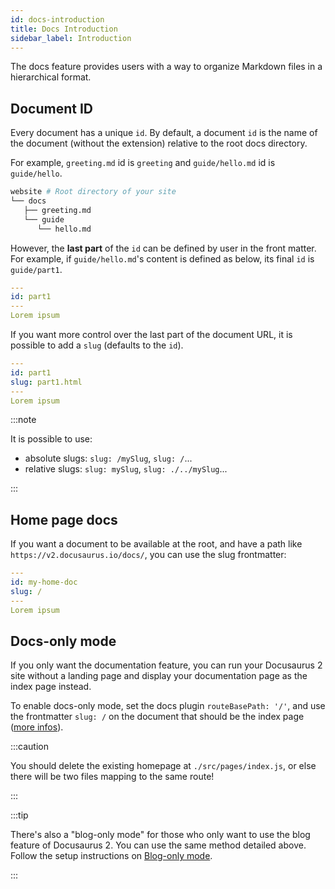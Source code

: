 ```yaml
---
id: docs-introduction
title: Docs Introduction
sidebar_label: Introduction
---
```


The docs feature provides users with a way to organize Markdown files in a hierarchical format.

## Document ID

Every document has a unique `id`. By default, a document `id` is the name of the document (without the extension) relative to the root docs directory.

For example, `greeting.md` id is `greeting` and `guide/hello.md` id is `guide/hello`.

```bash
website # Root directory of your site
└── docs
   ├── greeting.md
   └── guide
      └── hello.md
```

However, the **last part** of the `id` can be defined by user in the front matter. For example, if `guide/hello.md`'s content is defined as below, its final `id` is `guide/part1`.

```yml
---
id: part1
---
Lorem ipsum
```

If you want more control over the last part of the document URL, it is possible to add a `slug` (defaults to the `id`).

```yml
---
id: part1
slug: part1.html
---
Lorem ipsum
```

:::note

It is possible to use:

- absolute slugs: `slug: /mySlug`, `slug: /`...
- relative slugs: `slug: mySlug`, `slug: ./../mySlug`...

:::

## Home page docs

If you want a document to be available at the root, and have a path like `https://v2.docusaurus.io/docs/`, you can use the slug frontmatter:

```yml
---
id: my-home-doc
slug: /
---
Lorem ipsum
```

## Docs-only mode

If you only want the documentation feature, you can run your Docusaurus 2 site without a landing page and display your documentation page as the index page instead.

To enable docs-only mode, set the docs plugin `routeBasePath: '/'`, and use the frontmatter `slug: /` on the document that should be the index page ([more infos](#home-page-docs)).

:::caution

You should delete the existing homepage at `./src/pages/index.js`, or else there will be two files mapping to the same route!

:::

:::tip

There's also a "blog-only mode" for those who only want to use the blog feature of Docusaurus 2. You can use the same method detailed above. Follow the setup instructions on [Blog-only mode](blog.md#blog-only-mode).

:::
